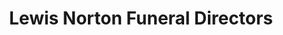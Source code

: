 ---
title: "Lewis Norton Funeral Directors"
url: /beverley/lewis-norton-funeral-directors/
shop: Bestattungen
---